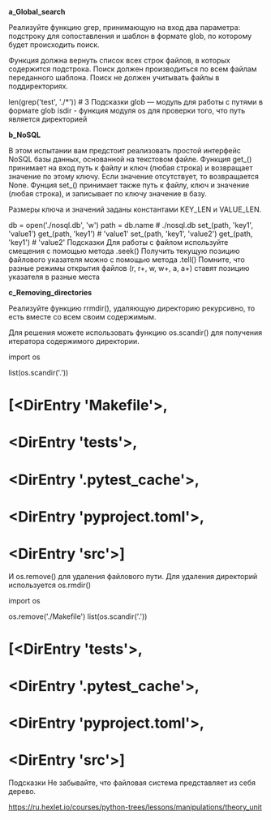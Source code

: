 **a_Global_search**

Реализуйте функцию grep, принимающую на вход два параметра: подстроку для сопоставления и шаблон в формате glob, по которому будет происходить поиск.

Функция должна вернуть список всех строк файлов, в которых содержится подстрока. Поиск должен производиться по всем файлам переданного шаблона. Поиск не должен учитывать файлы в поддиректориях.

len(grep('test', './*'))  # 3
Подсказки
glob — модуль для работы с путями в формате glob
isdir - функция модуля os для проверки того, что путь является директорией


**b_NoSQL**

В этом испытании вам предстоит реализовать простой интерфейс NoSQL базы данных, основанной на текстовом файле. Функция get_() принимает на вход путь к файлу и ключ (любая строка) и возвращает значение по этому ключу. Если значение отсутствует, то возвращается None. Фунция set_() принимает также путь к файлу, ключ и значение (любая строка), и записывает по ключу значение в базу.

Размеры ключа и значений заданы константами KEY_LEN и VALUE_LEN.

db = open('./nosql.db', 'w')
path = db.name  # ./nosql.db
set_(path, 'key1', 'value1')
get_(path, 'key1')  # 'value1'
set_(path, 'key1', 'value2')
get_(path, 'key1')  # 'value2'
Подсказки
Для работы с файлом используйте смещения с помощью метода .seek()
Получить текущую позицию файлового указателя можно с помощью метода .tell()
Помните, что разные режимы открытия файлов (r, r+, w, w+, a, a+) ставят позицию указателя в разные места


**c_Removing_directories**

Реализуйте функцию rrmdir(), удаляющую директорию рекурсивно, то есть вместе со всем своим содержимым.

Для решения можете использовать функцию os.scandir() для получения итератора содержимого директории.

import os

list(os.scandir('.'))

# [<DirEntry 'Makefile'>,
#  <DirEntry 'tests'>,
#  <DirEntry '.pytest_cache'>,
#  <DirEntry 'pyproject.toml'>,
#  <DirEntry 'src'>]
И os.remove() для удаления файлового пути. Для удаления директорий используется os.rmdir()

import os

os.remove('./Makefile')
list(os.scandir('.'))

# [<DirEntry 'tests'>,
#  <DirEntry '.pytest_cache'>,
#  <DirEntry 'pyproject.toml'>,
#  <DirEntry 'src'>]
Подсказки
Не забывайте, что файловая система представляет из себя дерево.

https://ru.hexlet.io/courses/python-trees/lessons/manipulations/theory_unit



